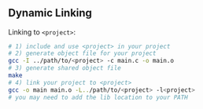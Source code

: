 # <project>

## Dynamic Linking

Linking to `<project>`:

```bash
# 1) include and use <project> in your project
# 2) generate object file for your project
gcc -I ../path/to/<project> -c main.c -o main.o
# 3) generate shared object file
make
# 4) link your project to <project>
gcc -o main main.o -L../path/to/<project> -l<project>
# you may need to add the lib location to your PATH
```
